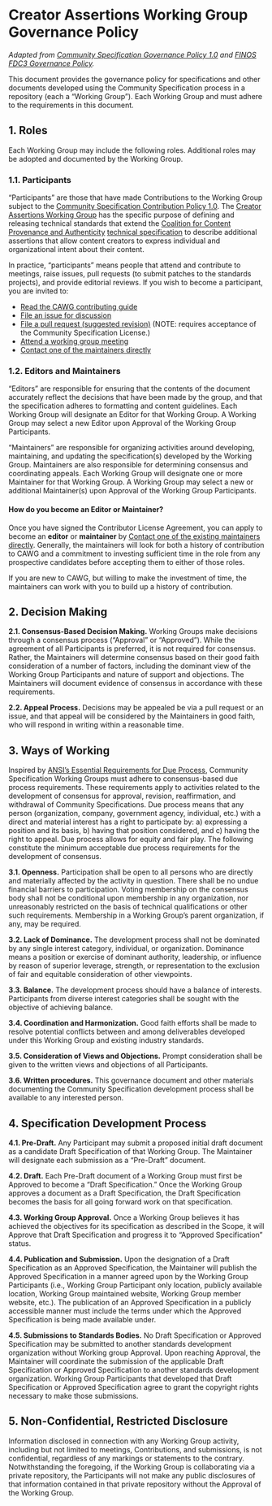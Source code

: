# Creator Assertions Working Group Governance Policy

_Adapted from [Community Specification Governance Policy 1.0](https://github.com/CommunitySpecification/Community_Specification/blob/main/5._Governance.md) and [FINOS FDC3 Governance Policy](https://github.com/finos/FDC3/blob/master/GOVERNANCE.md)._

This document provides the governance policy for specifications and other documents developed using the Community Specification process in a repository (each a “Working Group”). Each Working Group and must adhere to the requirements in this document.

## 1. Roles

Each Working Group may include the following roles. Additional roles may be adopted and documented by the Working Group.

### 1.1. Participants

“Participants” are those that have made Contributions to the Working Group subject to the [Community Specification Contribution Policy 1.0](https://github.com/finos/standards-project-blueprint/blob/master/governance-documents/6._Contributing.md). The [Creator Assertions Working Group](https://creator-assertions.github.io) has the specific purpose of defining and releasing technical standards that extend the [Coalition for Content Provenance and Authenticity](https://c2pa.org) [technical specification](https://c2pa.org/specifications/specifications/2.0/specs/C2PA_Specification.html) to describe additional assertions that allow content creators to express individual and organizational intent about their content. 

In practice, “participants” means people that attend and contribute to meetings, raise issues, pull requests (to submit patches to the standards projects), and provide editorial reviews. If you wish to become a participant, you are invited to:

* [Read the CAWG contributing guide](https://creator-assertions.github.io/index.html#_contributing)
* [File an issue for discussion](https://github.com/creator-assertions/endorsement-assertion/issues)
* [File a pull request (suggested revision)](https://github.com/creator-assertions/endorsement-assertion/pulls) (NOTE: requires acceptance of the Community Specification License.)
* [Attend a working group meeting](https://creator-assertions.github.io/index.html#_meeting_schedule)
* [Contact one of the maintainers directly](https://creator-assertions.github.io/endorsement/0.1-draft/index.html#maintainers)

### 1.2. Editors and Maintainers

“Editors” are responsible for ensuring that the contents of the document accurately reflect the decisions that have been made by the group, and that the specification adheres to formatting and content guidelines. Each Working Group will designate an Editor for that Working Group. A Working Group may select a new Editor upon Approval of the Working Group Participants.

“Maintainers” are responsible for organizing activities around developing, maintaining, and updating the specification(s) developed by the Working Group. Maintainers are also responsible for determining consensus and coordinating appeals. Each Working Group will designate one or more Maintainer for that Working Group. A Working Group may select a new or additional Maintainer(s) upon Approval of the Working Group Participants. 

#### How do you become an Editor or Maintainer?

Once you have signed the Contributor License Agreement, you can apply to become an **editor** or **maintainer** by [Contact one of the existing maintainers directly](https://creator-assertions.github.io/endorsement/0.1-draft/index.html#maintainers). Generally, the maintainers will look for both a history of contribution to CAWG and a commitment to investing sufficient time in the role from any prospective candidates before accepting them to either of those roles.

If you are new to CAWG, but willing to make the investment of time, the maintainers can work with you to build up a history of contribution.

## 2. Decision Making

**2.1. Consensus-Based Decision Making.** Working Groups make decisions through a consensus process (“Approval” or “Approved”). While the agreement of all Participants is preferred, it is not required for consensus. Rather, the Maintainers will determine consensus based on their good faith consideration of a number of factors, including the dominant view of the Working Group Participants and nature of support and objections. The Maintainers will document evidence of consensus in accordance with these requirements. 

**2.2. Appeal Process.** Decisions may be appealed be via a pull request or an issue, and that appeal will be considered by the Maintainers in good faith, who will respond in writing within a reasonable time.

## 3. Ways of Working

Inspired by [ANSI’s Essential Requirements for Due Process](https://share.ansi.org/Shared%20Documents/Standards%20Activities/American%20National%20Standards/Procedures,%20Guides,%20and%20Forms/2020_ANSI_Essential_Requirements.pdf), Community Specification Working Groups must adhere to consensus-based due process requirements. These requirements apply to activities related to the development of consensus for approval, revision, reaffirmation, and withdrawal of Community Specifications. Due process means that any person (organization, company, government agency, individual, etc.) with a direct and material interest has a right to participate by: a) expressing a position and its basis, b) having that position considered, and c) having the right to appeal. Due process allows for equity and fair play. The following constitute the minimum acceptable due process requirements for the development of consensus.

**3.1. Openness.** Participation shall be open to all persons who are directly and materially affected by the activity in question. There shall be no undue financial barriers to participation. Voting membership on the consensus body shall not be conditional upon membership in any organization, nor unreasonably restricted on the basis of technical qualifications or other such requirements. Membership in a Working Group’s parent organization, if any, may be required.

**3.2. Lack of Dominance.** The development process shall not be dominated by any single interest category, individual, or organization. Dominance means a position or exercise of dominant authority, leadership, or influence by reason of superior leverage, strength, or representation to the exclusion of fair and equitable consideration of other viewpoints.

**3.3. Balance.** The development process should have a balance of interests. Participants from diverse interest categories shall be sought with the objective of achieving balance.

**3.4. Coordination and Harmonization.** Good faith efforts shall be made to resolve potential conflicts between and among deliverables developed under this Working Group and existing industry standards.

**3.5. Consideration of Views and Objections.** Prompt consideration shall be given to the written views and objections of all Participants.

**3.6. Written procedures.** This governance document and other materials documenting the Community Specification development process shall be available to any interested person.

## 4. Specification Development Process

**4.1. Pre-Draft.** Any Participant may submit a proposed initial draft document as a candidate Draft Specification of that Working Group. The Maintainer will designate each submission as a “Pre-Draft” document.

**4.2. Draft.** Each Pre-Draft document of a Working Group must first be Approved to become a “Draft Specification.” Once the Working Group approves a document as a Draft Specification, the Draft Specification becomes the basis for all going forward work on that specification.

**4.3. Working Group Approval.** Once a Working Group believes it has achieved the objectives for its specification as described in the Scope, it will Approve that Draft Specification and progress it to “Approved Specification” status. 

**4.4. Publication and Submission.** Upon the designation of a Draft Specification as an Approved Specification, the Maintainer will publish the Approved Specification in a manner agreed upon by the Working Group Participants (i.e., Working Group Participant only location, publicly available location, Working Group maintained website, Working Group member website, etc.). The publication of an Approved Specification in a publicly accessible manner must include the terms under which the Approved Specification is being made available under.

**4.5. Submissions to Standards Bodies.** No Draft Specification or Approved Specification may be submitted to another standards development organization without Working group Approval. Upon reaching Approval, the Maintainer will coordinate the submission of the applicable Draft Specification or Approved Specification to another standards development organization. Working Group Participants that developed that Draft Specification or Approved Specification agree to grant the copyright rights necessary to make those submissions.

## 5. Non-Confidential, Restricted Disclosure

Information disclosed in connection with any Working Group activity, including but not limited to meetings, Contributions, and submissions, is not confidential, regardless of any markings or statements to the contrary. Notwithstanding the foregoing, if the Working Group is collaborating via a private repository, the Participants will not make any public disclosures of that information contained in that private repository without the Approval of the Working Group.
